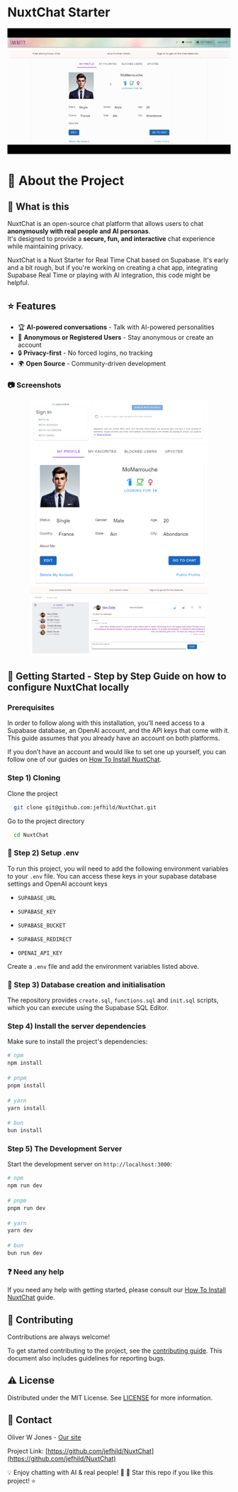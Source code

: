 # NuxtChat Starter

<div align="center"> 
  <img src="/public/screenshots/NuxtChatDemo.gif" alt="demo" />
</div>

<!-- About the Project -->
# :notebook_with_decorative_cover: About the Project
## :star2: What is this

NuxtChat is an open-source chat platform that allows users to chat **anonymously with real people and AI personas**.  
It's designed to provide a **secure, fun, and interactive** chat experience while maintaining privacy.

NuxtChat is a Nuxt Starter for Real Time Chat based on Supabase. It's early and a bit rough, but if you're working on creating a chat app, integrating Supabase Real Time or playing with AI integration, this code might be helpful.

## :star: Features
- 🏆 **AI-powered conversations** - Talk with AI-powered personalities  
- 👥 **Anonymous or Registered Users** - Stay anonymous or create an account  
- 🔒 **Privacy-first** - No forced logins, no tracking  
- 🌍 **Open Source** - Community-driven development  

<!-- Screenshots -->
### :camera: Screenshots

<div align="center"> 
  <img src="/public/screenshots/SignIn.png" alt="Signing in" width="400px" />
  <img src="/public/screenshots/profile.png" alt="The Profile" width="400px" />
  <img src="/public/screenshots/chatHarryPotter.png" alt="Chat with Harry Potter" width="400px" />
</div>

<!-- Getting Started -->
## :toolbox: Getting Started - Step by Step Guide on how to configure NuxtChat locally

 <!--Pre requisites-->
### Prerequisites
In order to follow along with this installation, you’ll need access to a Supabase database, an OpenAI account, and the API keys that come with it. This guide assumes that you already have an account on both platforms.

If you don’t have an account and would like to set one up yourself, you can follow one of our guides on [How To Install NuxtChat](#).

<!-- Cloning the project -->
### Step 1) Cloning
Clone the project

```bash
  git clone git@github.com:jefhild/NuxtChat.git
```

Go to the project directory

```bash
  cd NuxtChat
```

### :key: Step 2) Setup .env
To run this project, you will need to add the following environment variables to your `.env` file. You can access these keys in your supabase database settings and OpenAI account keys

-  `SUPABASE_URL`

-  `SUPABASE_KEY`

-  `SUPABASE_BUCKET`

-  `SUPABASE_REDIRECT`

-  `OPENAI_API_KEY`

Create a `.env` file and add the environment variables listed above.

<!-- Database creation and initialisation -->
### :file_folder: Step 3) Database creation and initialisation
The repository provides `create.sql`, `functions.sql` and `init.sql` scripts, which you can execute using the Supabase SQL Editor.

### Step 4) Install the server dependencies
Make sure to install the project's dependencies:

```bash
# npm
npm install

# pnpm
pnpm install

# yarn
yarn install

# bun
bun install
```

### Step 5) The Development Server

Start the development server on `http://localhost:3000`:

```bash
# npm
npm run dev

# pnpm
pnpm run dev

# yarn
yarn dev

# bun
bun run dev
```

### :question: Need any help 
If you need any help with getting started, please consult our [How To Install NuxtChat](#) guide.

<!-- Contributing -->
## :wave: Contributing
Contributions are always welcome!

To get started contributing to the project, see the [contributing guide](CONTRIBUTING.md).
This document also includes guidelines for reporting bugs.

<!-- License -->
## :warning: License
Distributed under the MIT License. See [LICENSE](LICENSE) for more information.

<!-- Contact -->
## :handshake: Contact

Oliver W Jones - [Our site](https://oliverwjones.com)

Project Link: [https://github.com/jefhild/NuxtChat](https://github.com/jefhild/NuxtChat)

💡 Enjoy chatting with AI & real people! 🚀
🌟 Star this repo if you like this project! ⭐